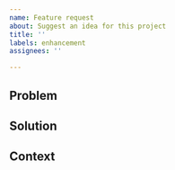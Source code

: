 ```yaml
---
name: Feature request
about: Suggest an idea for this project
title: ''
labels: enhancement
assignees: ''

---
```


## Problem
<!--
A clear and concise description of what the problem is. Ex. I'm always frustrated when [...]
-->

## Solution
<!--
A clear and concise description of what you want.
-->

## Context
<!--
Add any other context, screenshots, or an example Sphinx deployment script to help describe the feature request here.
-->
